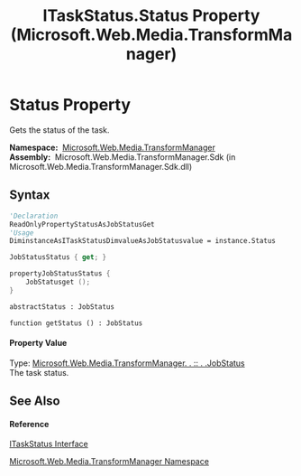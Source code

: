 ﻿---
title: ITaskStatus.Status Property  (Microsoft.Web.Media.TransformManager)
TOCTitle: Status Property
ms:assetid: P:Microsoft.Web.Media.TransformManager.ITaskStatus.Status
ms:mtpsurl: https://msdn.microsoft.com/en-us/library/microsoft.web.media.transformmanager.itaskstatus.status(v=VS.90)
ms:contentKeyID: 35521129
ms.date: 06/14/2012
mtps_version: v=VS.90
f1_keywords:
- Microsoft.Web.Media.TransformManager.ITaskStatus.Status
- Microsoft.Web.Media.TransformManager.ITaskStatus.get_Status
dev_langs:
- CSharp
- JScript
- VB
- FSharp
- c++
api_location:
- Microsoft.Web.Media.TransformManager.Sdk.dll
api_name:
- Microsoft.Web.Media.TransformManager.ITaskStatus.get_Status
- Microsoft.Web.Media.TransformManager.ITaskStatus.Status
api_type:
- Managed
topic_type:
- apiref
- kbSyntax
product_family_name: VS
ROBOTS: INDEX,FOLLOW
---

# Status Property

Gets the status of the task.

**Namespace:**  [Microsoft.Web.Media.TransformManager](microsoft-web-media-transformmanager-namespace.md)  
**Assembly:**  Microsoft.Web.Media.TransformManager.Sdk (in Microsoft.Web.Media.TransformManager.Sdk.dll)

## Syntax

``` vb
'Declaration
ReadOnlyPropertyStatusAsJobStatusGet
'Usage
DiminstanceAsITaskStatusDimvalueAsJobStatusvalue = instance.Status
```

``` csharp
JobStatusStatus { get; }
```

``` c++
propertyJobStatusStatus {
    JobStatusget ();
}
```

``` fsharp
abstractStatus : JobStatus
```

``` jscript
function getStatus () : JobStatus
```

#### Property Value

Type: [Microsoft.Web.Media.TransformManager. . :: . .JobStatus](jobstatus-enumeration-microsoft-web-media-transformmanager.md)  
The task status.  

## See Also

#### Reference

[ITaskStatus Interface](itaskstatus-interface-microsoft-web-media-transformmanager.md)

[Microsoft.Web.Media.TransformManager Namespace](microsoft-web-media-transformmanager-namespace.md)

